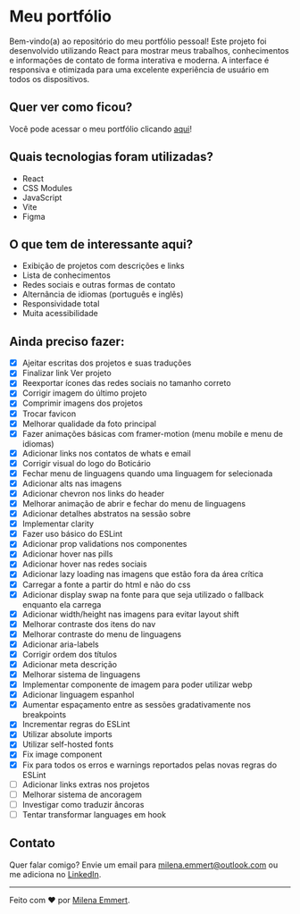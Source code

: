 # Meu portfólio

Bem-vindo(a) ao repositório do meu portfólio pessoal! Este projeto foi desenvolvido utilizando React para mostrar meus trabalhos, conhecimentos e informações de contato de forma interativa e moderna. A interface é responsiva e otimizada para uma excelente experiência de usuário em todos os dispositivos.

## Quer ver como ficou?

Você pode acessar o meu portfólio clicando [aqui](https://www.milenaemmert.com.br/)!

## Quais tecnologias foram utilizadas?

- React
- CSS Modules
- JavaScript
- Vite
- Figma

## O que tem de interessante aqui?

- Exibição de projetos com descrições e links
- Lista de conhecimentos
- Redes sociais e outras formas de contato
- Alternância de idiomas (português e inglês)
- Responsividade total
- Muita acessibilidade

## Ainda preciso fazer:

- [x] Ajeitar escritas dos projetos e suas traduções
- [x] Finalizar link Ver projeto
- [x] Reexportar ícones das redes sociais no tamanho correto
- [x] Corrigir imagem do último projeto
- [x] Comprimir imagens dos projetos
- [x] Trocar favicon
- [x] Melhorar qualidade da foto principal
- [x] Fazer animações básicas com framer-motion (menu mobile e menu de idiomas)
- [x] Adicionar links nos contatos de whats e email
- [x] Corrigir visual do logo do Boticário
- [x] Fechar menu de linguagens quando uma linguagem for selecionada
- [x] Adicionar alts nas imagens
- [x] Adicionar chevron nos links do header
- [x] Melhorar animação de abrir e fechar do menu de linguagens
- [x] Adicionar detalhes abstratos na sessão sobre
- [x] Implementar clarity
- [x] Fazer uso básico do ESLint
- [x] Adicionar prop validations nos componentes
- [x] Adicionar hover nas pills
- [x] Adicionar hover nas redes sociais
- [x] Adicionar lazy loading nas imagens que estão fora da área crítica
- [x] Carregar a fonte a partir do html e não do css
- [x] Adicionar display swap na fonte para que seja utilizado o fallback enquanto ela carrega
- [x] Adicionar width/height nas imagens para evitar layout shift
- [x] Melhorar contraste dos itens do nav
- [x] Melhorar contraste do menu de linguagens
- [x] Adicionar aria-labels
- [x] Corrigir ordem dos títulos
- [x] Adicionar meta descrição
- [x] Melhorar sistema de linguagens
- [x] Implementar componente de imagem para poder utilizar webp
- [x] Adicionar linguagem espanhol
- [x] Aumentar espaçamento entre as sessões gradativamente nos breakpoints
- [x] Incrementar regras do ESLint
- [x] Utilizar absolute imports
- [x] Utilizar self-hosted fonts
- [x] Fix image component
- [x] Fix para todos os erros e warnings reportados pelas novas regras do ESLint
- [ ] Adicionar links extras nos projetos
- [ ] Melhorar sistema de ancoragem
- [ ] Investigar como traduzir âncoras
- [ ] Tentar transformar languages em hook

## Contato

Quer falar comigo? Envie um email para [milena.emmert@outlook.com](mailto:milena.emmert@outlook.com) ou me adiciona no [LinkedIn](https://www.linkedin.com/in/milenaemmert).

---

Feito com ♥ por [Milena Emmert](https://www.milenaemmert.com.br).
